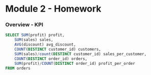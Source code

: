 # Module 2 - Homework

### Overview - KPI

```sql
SELECT SUM(profit) profit,
	SUM(sales) sales,
	AVG(discount) avg_discount,
	COUNT(DISTINCT customer_id) customers,
	SUM(sales)/count(DISTINCT customer_id) sales_per_customer,
	COUNT(DISTINCT order_id) orders,
	SUM(profit)/COUNT(DISTINCT order_id) profit_per_order
FROM orders
```
